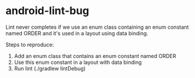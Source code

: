 # android-lint-bug
Lint never completes if we use an enum class containing an enum constant named ORDER and it's used in a layout using data binding.

Steps to reproduce:
1. Add an enum class that contains an enum constant named ORDER
2. Use this enum constant in a layout with data binding
3. Run lint (./gradlew lintDebug)
